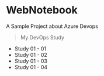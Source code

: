# WebNotebook
A Sample Project about Azure Devops


> My DevOps Study

- Study 01 - 01
- Study 01 - 02
- Study 01 - 03
- Study 01 - 04
